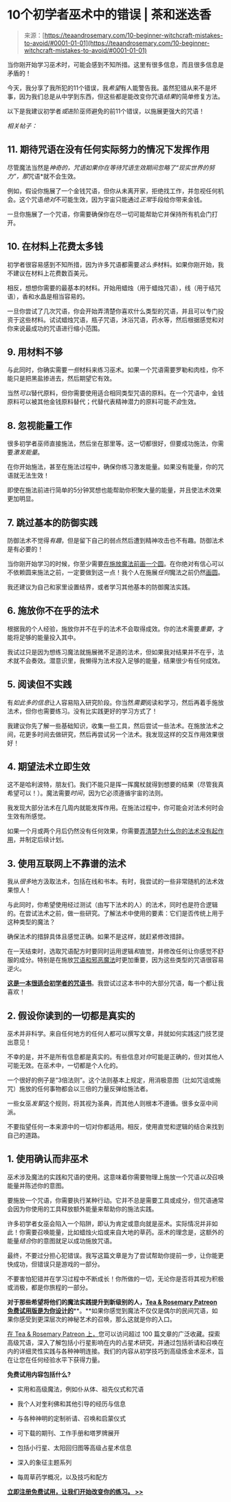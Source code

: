 <!--yml

类别：未分类

日期：2024-06-12 18:23:40

-->

# 10个初学者巫术中的错误 | 茶和迷迭香

> 来源：[https://teaandrosemary.com/10-beginner-witchcraft-mistakes-to-avoid/#0001-01-01](https://teaandrosemary.com/10-beginner-witchcraft-mistakes-to-avoid/#0001-01-01)

当你刚开始学习巫术时，可能会感到不知所措。这里有很多信息，而且很多信息是矛盾的！

今天，我分享了我所犯的11个错误，我*希望*有人能警告我。虽然犯错从来不是坏事，因为我们总是从中学到东西，但这些都是能改变你咒语*结果*的简单修复方法。

以下是我建议初学者*或*进阶巫师避免的前11个错误，以施展更强大的咒语！

*相关帖子：*

## 11\. 期待咒语在没有任何实际努力的情况下发挥作用

尽管魔法当然是*神奇的，咒语如果你在等待咒语生效期间忽略了“现实世界的努力”，那*咒语*就不会生效。

例如，假设你施展了一个金钱咒语，但你从未离开家，拒绝找工作，并忽视任何机会。这个咒语*绝对*不可能生效，因为宇宙只能通过*正常*手段给你带来金钱。

一旦你施展了一个咒语，你需要确保你在尽一切可能帮助它并保持所有机会门打开。

## 10\. 在材料上花费太多钱

初学者很容易感到不知所措，因为许多咒语都需要*这么多*材料。如果你刚开始，我不建议在材料上花费数百美元。

相反，想想你需要的最基本的材料。开始用蜡烛（用于蜡烛咒语），线（用于结咒语），香和水晶是相当容易的。

一旦你尝试了几次咒语，你会开始弄清楚你喜欢什么类型的咒语，并且可以专门投资于这些材料。试试蜡烛咒语，瓶子咒语，沐浴咒语，药水等，然后根据感觉和对你来说最成功的咒语进行缩小范围。

## 9\. 用材料不够

与此同时，你确实需要*一些*材料来练习巫术。如果一个咒语需要罗勒和肉桂，你不能只是把黑盐掺进去，然后期望它有效。

当然*可以*替代原料，但你需要使用适合相同类型咒语的原料。在一个咒语中，金钱原料可以被其他金钱原料替代；代替代表精神潜力的原料可能*不会*生效。

## 8\. 忽视能量工作

很多初学者巫师直接施法，然后坐在那里等。这一切都很好，但要成功施法，你需要*激发能量*。

在你开始施法，甚至在施法过程中，确保你练习激发能量。如果没有能量，你的咒语就无法生效！

即使在施法前进行简单的5分钟冥想也能帮助你积聚大量的能量，并且使法术效果更加明显。

## 7\. 跳过基本的防御实践

防御法术不觉得*有趣*，但是留下自己的弱点然后遭到精神攻击也不有趣。防御法术是有必要的！

当你刚开始学习的时候，你至少需要[在施放魔法前画一个圆](https://teaandrosemary.com/how-to-cast-a-circle/)。在你绝对有信心可以不依赖圆来施法之前，一定要做到这一点！我个人在施展*任何*魔法之前仍然[画圆](https://teaandrosemary.com/how-to-cast-a-circle/)。

我还建议为自己和家里设置结界，或者学习其他基本的防御魔法实践。

## 6\. 施放你不在乎的法术

根据我的个人经验，施放你并不在乎的法术不会取得成效。你的法术需要*重要*，才能将足够的能量投入其中。

我试过只是因为想练习魔法就施展微不足道的法术，但如果我对结果并不在乎，法术就不会奏效。潜意识里，我懒得为法术投入足够的能量，结果很少有任何成效。

## 5\. 阅读但不实践

有*如此多的信息*让人容易陷入研究阶段。你当然*需要*阅读和学习，然后再着手施放法术，但你也需要练习。没有比实践更好的学习方式了！

我建议你先了解一些基础知识，收集一些工具，然后尝试一些法术。在施放法术之间，花更多时间去做研究，然后再尝试另一个法术。我发现这样的交互作用效果很好！

## 4\. 期望法术立即生效

这不是哈利波特，朋友们。我们不能只是挥一挥魔杖就得到想要的结果（尽管我真希望可以！）。魔法需要*时间*，因为它必须遵循宇宙的法则。

我发现大部分法术在几周内就能发挥作用。在施法过程中，你可能会对法术何时会生效有所感觉。

如果一个月或两个月后仍然没有任何效果，你需要[弄清楚为什么你的法术没有起作用](https://teaandrosemary.com/3-easy-ways-to-know-if-a-spell-worked/)，并制定后续计划。

## 3\. 使用互联网上不靠谱的法术

我从*很多*地方汲取法术，包括在线和书本。有时，我尝试的一些非常随机的法术效果惊人！

与此同时，你希望使用经过测试（由写下法术的人）的法术，同时也是符合逻辑的。在尝试法术之前，做一些研究。了解法术中使用的要素：它们是否传统上用于这种类型的魔法？

确保法术的措辞具体且感觉正确。如果不是这样，就赶紧修改措辞。

在一天结束时，选取咒语配方时要同时运用逻辑*和*直觉，并修改任何让你感觉不舒服的成分。特别是在施放[咒语和邪恶魔法](https://teaandrosemary.com/curses-hexes-and-jinxes-whats-the-difference/)时更加重要，因为这些类型的咒语很容易逆火。

**[这是一本很适合初学者的咒语书](https://rstyle.me/+M-_KDnl6PqlYuCpKHJDb2w)**。我尝试过这本书中的大部分咒语，每一个都让我喜欢！

## 2\. 假设你读到的一切都是真实的

巫术并非科学。来自任何地方的任何人都可以撰写文章，并就如何实践这门技艺提出意见！

不幸的是，并不是所有信息都是真实的。有些信息对*你*可能是正确的，但对其他人可能无效。在巫术中，一切都是个人化的。

一个很好的例子是“3倍法则”。这个法则基本上规定，用消极意图（比如咒诅或施咒）施放的任何事物都会以三倍的力量反弹给施法者。

一些女巫*发誓*这个规则，将其视为圣典，而其他人则根本不遵循。很多女巫中间派。

不要指望任何一本来源中的一切对你都适用。相反，使用直觉和逻辑的结合来找到自己的道路。

## 1\. 使用确认而非巫术

巫术涉及魔法的实践和咒语的使用。这意味着你需要物理上施放一个咒语*以及*召唤能量并陈述你的意图。

要施放一个咒语，你需要执行某种行动。它并不总是需要工具或成分，但咒语通常会因为你使用的工具释放额外能量来帮助你的施法实践。

许多初学者女巫会陷入一个陷阱，即认为肯定或意向就是巫术。实际情况并非如此！你需要召唤能量，比如蜡烛火焰或来自大地的草药。巫术的理念是，这额外的能量*结合*你的意图就足以成功施放咒语。

最终，不要过分担心犯错误。我写这篇文章是为了尝试帮助你提前一步，让你能更快成功，但错误只是游戏的一部分。

不要害怕犯错并在学习过程中不断成长！你所做的一切，无论你是否将其视为积极或消极，都是你旅程的一部分。

**对于那些希望将他们的魔法实践提升到新级别的人，**[**Tea & Rosemary Patreon 免费试用版是为你设计的**](https://www.patreon.com/teaandrosemary)**。**如果你感觉到魔法不仅仅是偶尔的民间咒语，如果你感受到更深层次的神秘艺术的召唤，那么这就是你的入口。

[在 Tea & Rosemary Patreon 上，](https://www.patreon.com/teaandrosemary)您可以访问超过 100 篇文章的广泛收藏。探索高级咒语，深入了解包括小行星影响在内的占星术研究，并通过包括祈请和召唤在内的详细灵性实践与各种神明连接。我们的内容从初学技巧到高级炼金术巫术，旨在让您在任何经验水平下获得力量。

**免费试用内容包括什么?**

+   实用和高级魔法，例如仆从体、祖先仪式和咒语

+   我个人对奎利佛和其他引导的经历与信息

+   与各种神明的定制祈请、召唤和启蒙仪式

+   可下载的期刊、工作手册和塔罗牌展开

+   包括小行星、太阳回归图等高级占星术信息

+   深入的象征主题系列

+   每周草药学概况，以及技巧和配方

[**立即注册免费试用，让我们开始改变你的练习。 >>**](https://www.patreon.com/teaandrosemary)
